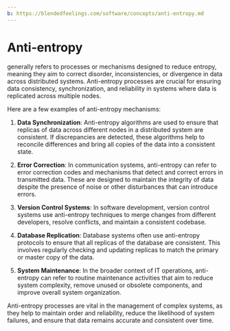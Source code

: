 ```yaml
---
b: https://blendedfeelings.com/software/concepts/anti-entropy.md
---
```


# Anti-entropy
generally refers to processes or mechanisms designed to reduce entropy, meaning they aim to correct disorder, inconsistencies, or divergence in data across distributed systems. Anti-entropy processes are crucial for ensuring data consistency, synchronization, and reliability in systems where data is replicated across multiple nodes.

Here are a few examples of anti-entropy mechanisms:

1. **Data Synchronization**: Anti-entropy algorithms are used to ensure that replicas of data across different nodes in a distributed system are consistent. If discrepancies are detected, these algorithms help to reconcile differences and bring all copies of the data into a consistent state.

2. **Error Correction**: In communication systems, anti-entropy can refer to error correction codes and mechanisms that detect and correct errors in transmitted data. These are designed to maintain the integrity of data despite the presence of noise or other disturbances that can introduce errors.

3. **Version Control Systems**: In software development, version control systems use anti-entropy techniques to merge changes from different developers, resolve conflicts, and maintain a consistent codebase.

4. **Database Replication**: Database systems often use anti-entropy protocols to ensure that all replicas of the database are consistent. This involves regularly checking and updating replicas to match the primary or master copy of the data.

5. **System Maintenance**: In the broader context of IT operations, anti-entropy can refer to routine maintenance activities that aim to reduce system complexity, remove unused or obsolete components, and improve overall system organization.

Anti-entropy processes are vital in the management of complex systems, as they help to maintain order and reliability, reduce the likelihood of system failures, and ensure that data remains accurate and consistent over time.